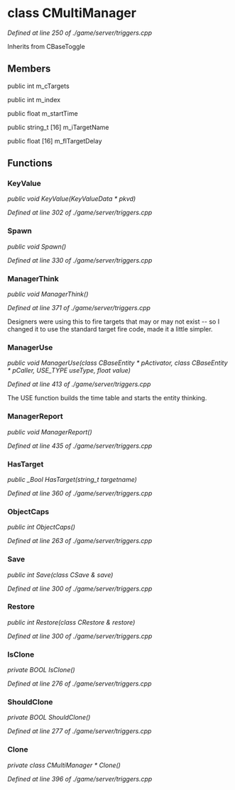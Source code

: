 # class CMultiManager

*Defined at line 250 of ./game/server/triggers.cpp*

Inherits from CBaseToggle



## Members

public int m_cTargets

public int m_index

public float m_startTime

public string_t [16] m_iTargetName

public float [16] m_flTargetDelay



## Functions

### KeyValue

*public void KeyValue(KeyValueData * pkvd)*

*Defined at line 302 of ./game/server/triggers.cpp*

### Spawn

*public void Spawn()*

*Defined at line 330 of ./game/server/triggers.cpp*

### ManagerThink

*public void ManagerThink()*

*Defined at line 371 of ./game/server/triggers.cpp*

 Designers were using this to fire targets that may or may not exist --  so I changed it to use the standard target fire code, made it a little simpler.

### ManagerUse

*public void ManagerUse(class CBaseEntity * pActivator, class CBaseEntity * pCaller, USE_TYPE useType, float value)*

*Defined at line 413 of ./game/server/triggers.cpp*

 The USE function builds the time table and starts the entity thinking.

### ManagerReport

*public void ManagerReport()*

*Defined at line 435 of ./game/server/triggers.cpp*

### HasTarget

*public _Bool HasTarget(string_t targetname)*

*Defined at line 360 of ./game/server/triggers.cpp*

### ObjectCaps

*public int ObjectCaps()*

*Defined at line 263 of ./game/server/triggers.cpp*

### Save

*public int Save(class CSave & save)*

*Defined at line 300 of ./game/server/triggers.cpp*

### Restore

*public int Restore(class CRestore & restore)*

*Defined at line 300 of ./game/server/triggers.cpp*

### IsClone

*private BOOL IsClone()*

*Defined at line 276 of ./game/server/triggers.cpp*

### ShouldClone

*private BOOL ShouldClone()*

*Defined at line 277 of ./game/server/triggers.cpp*

### Clone

*private class CMultiManager * Clone()*

*Defined at line 396 of ./game/server/triggers.cpp*



